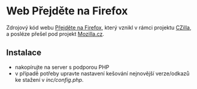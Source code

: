 Web Přejděte na Firefox
=========================

Zdrojový kód webu [Přejděte na Firefox](http://firefox.mozilla.cz/), který vznikl v rámci projektu [CZilla](https://cs.wikipedia.org/wiki/CZilla), a posléze přešel pod projekt [Mozilla.cz](http://www.mozilla.cz/).

Instalace
----------

- nakopírujte na server s podporou PHP
- v případě potřeby upravte nastavení kešování nejnovější verze/odkazů ke stažení v *inc/config.php*.
